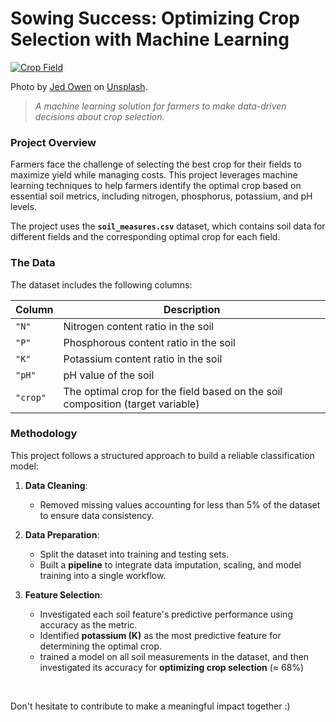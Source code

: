 # Sowing Success: Optimizing Crop Selection with Machine Learning

[![Crop Field](https://images.unsplash.com/photo-1527847263472-aa5338d178b8?q=80&w=2074&auto=format&fit=crop&ixlib=rb-4.0.3&ixid=M3wxMjA3fDB8MHxwaG90by1wYWdlfHx8fGVufDB8fHx8fA%3D%3D)](https://unsplash.com/@jediahowen)

Photo by [Jed Owen](https://unsplash.com/@jediahowen) on [Unsplash](https://unsplash.com).

> *A machine learning solution for farmers to make data-driven decisions about crop selection.*

### Project Overview

Farmers face the challenge of selecting the best crop for their fields to maximize yield while managing costs. This project leverages machine learning techniques to help farmers identify the optimal crop based on essential soil metrics, including nitrogen, phosphorus, potassium, and pH levels. 

The project uses the **`soil_measures.csv`** dataset, which contains soil data for different fields and the corresponding optimal crop for each field.

### The Data

The dataset includes the following columns:

| Column  | Description                                                   |
|---------|---------------------------------------------------------------|
| `"N"`   | Nitrogen content ratio in the soil                            |
| `"P"`   | Phosphorous content ratio in the soil                         |
| `"K"`   | Potassium content ratio in the soil                           |
| `"pH"`  | pH value of the soil                                          |
| `"crop"`| The optimal crop for the field based on the soil composition (target variable) |

### Methodology

This project follows a structured approach to build a reliable classification model:

1. **Data Cleaning**:
   - Removed missing values accounting for less than 5% of the dataset to ensure data consistency.

2. **Data Preparation**:
   - Split the dataset into training and testing sets.
   - Built a **pipeline** to integrate data imputation, scaling, and model training into a single workflow.

3. **Feature Selection**:
   - Investigated each soil feature's predictive performance using accuracy as the metric.
   - Identified **potassium (K)** as the most predictive feature for determining the optimal crop.
   - trained a model on all soil measurements in the dataset, and then investigated its accuracy for **optimizing crop selection** ($\approx$ 68%)

<br>

Don't hesitate to contribute to make a meaningful impact together :)
